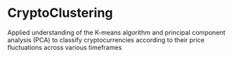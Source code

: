 # CryptoClustering
Applied understanding of the K-means algorithm and principal component analysis (PCA) to classify cryptocurrencies according to their price fluctuations across various timeframes
